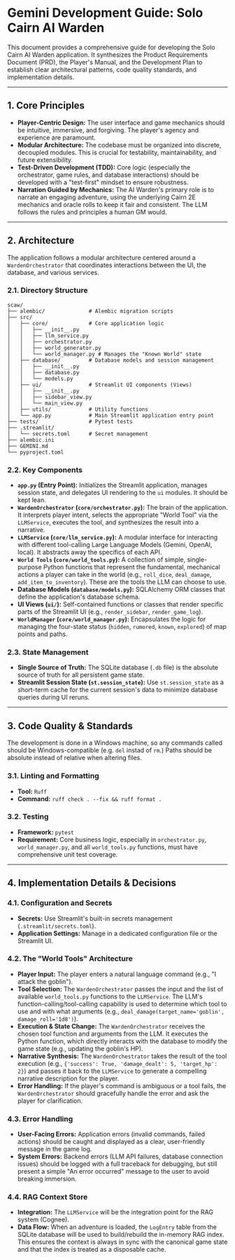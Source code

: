 # Gemini Development Guide: Solo Cairn AI Warden

This document provides a comprehensive guide for developing the Solo Cairn AI Warden application. It synthesizes the Product Requirements Document (PRD), the Player's Manual, and the Development Plan to establish clear architectural patterns, code quality standards, and implementation details.

---

## 1. Core Principles

- **Player-Centric Design:** The user interface and game mechanics should be intuitive, immersive, and forgiving. The player's agency and experience are paramount.
- **Modular Architecture:** The codebase must be organized into discrete, decoupled modules. This is crucial for testability, maintainability, and future extensibility.
- **Test-Driven Development (TDD):** Core logic (especially the orchestrator, game rules, and database interactions) should be developed with a "test-first" mindset to ensure robustness.
- **Narration Guided by Mechanics:** The AI Warden's primary role is to narrate an engaging adventure, using the underlying Cairn 2E mechanics and oracle rolls to keep it fair and consistent. The LLM follows the rules and principles a human GM would.

---

## 2. Architecture

The application follows a modular architecture centered around a `WardenOrchestrator` that coordinates interactions between the UI, the database, and various services.

### 2.1. Directory Structure

```
scaw/
├── alembic/              # Alembic migration scripts
├── src/
│   ├── core/             # Core application logic
│   │   ├── __init__.py
│   │   ├── llm_service.py
│   │   ├── orchestrator.py
│   │   ├── world_generator.py
│   │   └── world_manager.py # Manages the "Known World" state
│   ├── database/         # Database models and session management
│   │   ├── __init__.py
│   │   ├── database.py
│   │   └── models.py
│   ├── ui/               # Streamlit UI components (Views)
│   │   ├── __init__.py
│   │   ├── sidebar_view.py
│   │   └── main_view.py
│   ├── utils/            # Utility functions
│   └── app.py            # Main Streamlit application entry point
├── tests/                # Pytest tests
├── .streamlit/
│   └── secrets.toml      # Secret management
├── alembic.ini
├── GEMINI.md
└── pyproject.toml
```

### 2.2. Key Components

-   **`app.py` (Entry Point):** Initializes the Streamlit application, manages session state, and delegates UI rendering to the `ui` modules. It should be kept lean.
-   **`WardenOrchestrator` (`core/orchestrator.py`):** The brain of the application. It interprets player intent, selects the appropriate "World Tool" via the `LLMService`, executes the tool, and synthesizes the result into a narrative.
-   **`LLMService` (`core/llm_service.py`):** A modular interface for interacting with different tool-calling Large Language Models (Gemini, OpenAI, local). It abstracts away the specifics of each API.
-   **`World Tools` (`core/world_tools.py`):** A collection of simple, single-purpose Python functions that represent the fundamental, mechanical actions a player can take in the world (e.g., `roll_dice`, `deal_damage`, `add_item_to_inventory`). These are the tools the LLM can choose to use.
-   **Database Models (`database/models.py`):** SQLAlchemy ORM classes that define the application's database schema.
-   **UI Views (`ui/`):** Self-contained functions or classes that render specific parts of the Streamlit UI (e.g., `render_sidebar`, `render_game_log`).
-   **`WorldManager` (`core/world_manager.py`):** Encapsulates the logic for managing the four-state status (`hidden`, `rumored`, `known`, `explored`) of map points and paths.

### 2.3. State Management

-   **Single Source of Truth:** The SQLite database (`.db` file) is the absolute source of truth for all persistent game state.
-   **Streamlit Session State (`st.session_state`):** Use `st.session_state` as a short-term cache for the current session's data to minimize database queries during UI reruns.

---

## 3. Code Quality & Standards

The development is done in a Windows machine, so any commands called should be Windows-compatible (e.g. `del` instad of `rm`.) Paths should be absolute instead of relative when altering files.

### 3.1. Linting and Formatting

-   **Tool:** `Ruff`
-   **Command:** `ruff check . --fix && ruff format .`

### 3.2. Testing

-   **Framework:** `pytest`
-   **Requirement:** Core business logic, especially in `orchestrator.py`, `world_manager.py`, and all `world_tools.py` functions, must have comprehensive unit test coverage.

---

## 4. Implementation Details & Decisions

### 4.1. Configuration and Secrets

-   **Secrets:** Use Streamlit's built-in secrets management (`.streamlit/secrets.toml`).
-   **Application Settings:** Manage in a dedicated configuration file or the Streamlit UI.

### 4.2. The "World Tools" Architecture

-   **Player Input:** The player enters a natural language command (e.g., "I attack the goblin").
-   **Tool Selection:** The `WardenOrchestrator` passes the input and the list of available `world_tools.py` functions to the `LLMService`. The LLM's function-calling/tool-calling capability is used to determine which tool to use and with what arguments (e.g., `deal_damage(target_name='goblin', damage_roll='1d8')`).
-   **Execution & State Change:** The `WardenOrchestrator` receives the chosen tool function and arguments from the LLM. It executes the Python function, which directly interacts with the database to modify the game state (e.g., updating the goblin's HP).
-   **Narrative Synthesis:** The `WardenOrchestrator` takes the result of the tool execution (e.g., `{'success': True, 'damage_dealt': 5, 'target_hp': 2}`) and passes it back to the `LLMService` to generate a compelling narrative description for the player.
-   **Error Handling:** If the player's command is ambiguous or a tool fails, the `WardenOrchestrator` should gracefully handle the error and ask the player for clarification.

### 4.3. Error Handling

-   **User-Facing Errors:** Application errors (invalid commands, failed actions) should be caught and displayed as a clear, user-friendly message in the game log.
-   **System Errors:** Backend errors (LLM API failures, database connection issues) should be logged with a full traceback for debugging, but still present a simple "An error occurred" message to the user to avoid breaking immersion.

### 4.4. RAG Context Store

-   **Integration:** The `LLMService` will be the integration point for the RAG system (Cognee).
-   **Data Flow:** When an adventure is loaded, the `LogEntry` table from the SQLite database will be used to build/rebuild the in-memory RAG index. This ensures the context is always in sync with the canonical game state and that the index is treated as a disposable cache.

